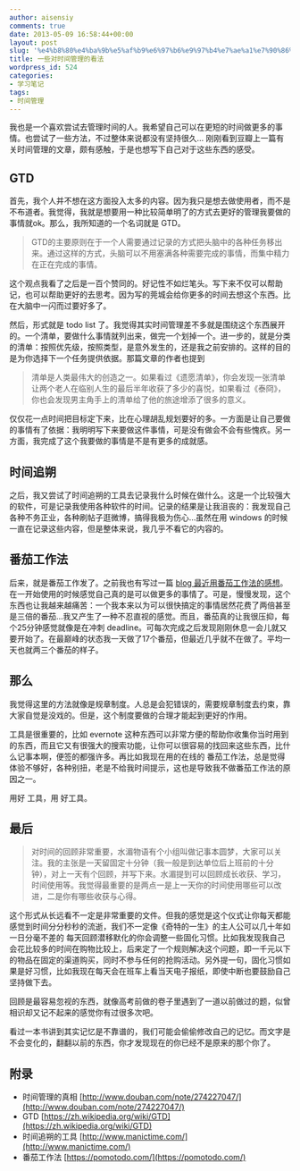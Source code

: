 ```yaml
---
author: aisensiy
comments: true
date: 2013-05-09 16:58:44+00:00
layout: post
slug: '%e4%b8%80%e4%ba%9b%e5%af%b9%e6%97%b6%e9%97%b4%e7%ae%a1%e7%90%86%e7%9a%84%e7%9c%8b%e6%b3%95'
title: 一些对时间管理的看法
wordpress_id: 524
categories:
- 学习笔记
tags:
- 时间管理
---
```


我也是一个喜欢尝试去管理时间的人。我希望自己可以在更短的时间做更多的事情。也尝试了一些方法，不过整体来说都没有坚持很久… 刚刚看到豆瓣上一篇有关时间管理的文章，颇有感触，于是也想写下自己对于这些东西的感受。


## GTD


首先，我个人并不想在这方面投入太多的内容。因为我只是想去做使用者，而不是不布道者。我觉得，我就是想要用一种比较简单明了的方式去更好的管理我要做的事情就ok。那么，我所知道的一个名词就是 GTD。


> GTD的主要原则在于一个人需要通过记录的方式把头脑中的各种任务移出来。通过这样的方式，头脑可以不用塞满各种需要完成的事情，而集中精力在正在完成的事情。


这个观点我看了之后是一百个赞同的。好记性不如烂笔头。写下来不仅可以帮助记，也可以帮助更好的去思考。因为写的莞城会给你更多的时间去想这个东西。比在大脑中一闪而过要好多了。

然后，形式就是 todo list 了。我觉得其实时间管理差不多就是围绕这个东西展开的。一个清单，要做什么事情就列出来，做完一个划掉一个。进一步的，就是分类的清单：按照优先级，按照类型，是意外发生的，还是我之前安排的。这样的目的是为你选择下一个任务提供依据。那篇文章的作者也提到


> 清单是人类最伟大的创造之一。如果看过《遗愿清单》，你会发现一张清单让两个老人在临别人生的最后半年收获了多少的喜悦，如果看过《泰冏》，你也会发现男主角手上的清单给了他的旅途增添了很多的意义。


仅仅花一点时间把目标定下来，比在心理胡乱规划要好的多。一方面是让自己要做的事情有了依据：我明明写下来要做这件事情，可是没有做会不会有些愧疚。另一方面，我完成了这个我要做的事情是不是有更多的成就感。


## 时间追朔


之后，我又尝试了时间追朔的工具去记录我什么时候在做什么。这是一个比较强大的软件，可是记录我使用各种软件的时间。记录的结果是让我沮丧的：我发现自己各种不务正业，各种刷帖子逛微博，搞得我极为伤心…虽然在用 windows 的时候一直在记录这些内容，但是整体来说，我几乎不看它的内容的。


## 番茄工作法


后来，就是番茄工作发了。之前我也有写过一篇 [blog 最近用番茄工作法的感想](http://1.aisensiy.sinaapp.com/%E6%9C%80%E8%BF%91%E7%94%A8%E7%95%AA%E8%8C%84%E5%B7%A5%E4%BD%9C%E6%B3%95%E7%9A%84%E6%84%9F%E6%83%B3/)。在一开始使用的时候感觉自己真的是可以做更多的事情了。可是，慢慢发现，这个东西也让我越来越痛苦：一个我本来以为可以很快搞定的事情居然花费了两倍甚至是三倍的番茄…我又产生了一种不忍直视的感觉。而且，番茄真的让我很压抑，每个25分钟感觉就像是在冲刺 deadline。可每次完成之后发现刚刚休息一会儿就又要开始了。在最巅峰的状态我一天做了17个番茄，但最近几乎就不在做了。平均一天也就两三个番茄的样子。


## 那么


我觉得这里的方法就像是规章制度。人总是会犯错误的，需要规章制度去约束，靠大家自觉是没戏的。但是，这个制度要做的合理才能起到更好的作用。

工具是很重要的，比如 evernote 这种东西可以非常方便的帮助你收集你当时用到的东西，而且它又有很强大的搜索功能，让你可以很容易的找回来这些东西，比什么记事本啊，便签的都强许多。再比如我现在用的在线的 番茄工作法，总是觉得体验不够好，各种别扭，老是不给我时间提示，这也是导致我不做番茄工作法的原因之一。

用好 工具，用 好工具。


## 最后




> 对时间的回顾非常重要，水湄物语有个小组叫做记事本圆梦，大家可以关注。我的主张是一天留固定十分钟（我一般是到达单位后上班前的十分钟），对上一天有个回顾，并写下来。水湄提到可以回顾成长收获、学习，时间使用等。我觉得最重要的是两点一是上一天你的时间使用哪些可以改进，二是你有哪些收获与心得。

这个形式从长远看不一定是非常重要的文件。但我的感觉是这个仪式让你每天都能感觉到时间分分秒秒的流逝，我们不一定像《奇特的一生》的主人公可以几十年如一日分毫不差的
每天回顾潜移默化的你会调整一些固化习惯。比如我发现我自己会花比较多的时间在购物比较上，后来定了一个规则解决这个问题，即一千元以下的物品在固定的渠道购买，同时不参与任何的抢购活动。另外提一句，固化习惯如果是好习惯，比如我现在每天会在班车上看当天电子报纸，即使中断也要鼓励自己坚持做下去。


回顾是最容易忽视的东西，就像高考前做的卷子里遇到了一道以前做过的题，似曾相识却又记不起来的感觉你有过很多次吧。

看过一本书讲到其实记忆是不靠谱的，我们可能会偷偷修改自己的记忆。而文字是不会变化的，翻翻以前的东西，你才发现现在的你已经不是原来的那个你了。


## 附录

* 时间管理的真相 [http://www.douban.com/note/274227047/](http://www.douban.com/note/274227047/)
* GTD [https://zh.wikipedia.org/wiki/GTD](https://zh.wikipedia.org/wiki/GTD)
* 时间追朔的工具 [http://www.manictime.com/](http://www.manictime.com/)
* 番茄工作法 [https://pomotodo.com/](https://pomotodo.com/)


